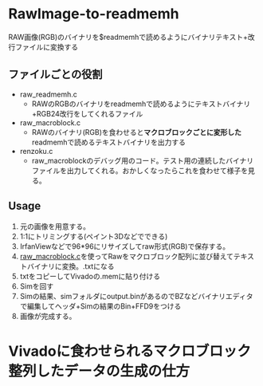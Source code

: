 # RawImage-to-readmemh
RAW画像(RGB)のバイナリを$readmemhで読めるようにバイナリテキスト+改行ファイルに変換する

## ファイルごとの役割
- raw_readmemh.c
  - RAWのRGBのバイナリをreadmemhで読めるようにテキストバイナリ+RGB24改行をしてくれるファイル
- raw_macroblock.c
  - RAWのバイナリ(RGB)を食わせると**マクロブロックごとに変形した**readmemhで読めるテキストバイナリを出力する
- renzoku.c
  - raw_macroblockのデバッグ用のコード。テスト用の連続したバイナリファイルを出力してくれる。おかしくなったらこれを食わせて様子を見る。

## Usage
1. 元の画像を用意する。
2. 1:1にトリミングする(ペイント3Dなどでできる)
3. IrfanViewなどで96*96にリサイズしてraw形式(RGB)で保存する。
4. [raw_macroblock.c](https://github.com/fumimaker/RawImage-to-readmemh/blob/main/raw_macroblock.c)を使ってRawをマクロブロック配列に並び替えてテキストバイナリに変換。.txtになる
5. txtをコピーしてVivadoの.memに貼り付ける
6. Simを回す
7. Simの結果、simフォルダにoutput.binがあるのでBZなどバイナリエディタで編集してヘッダ+Simの結果のBin+FFD9をつける
8. 画像が完成する。


# Vivadoに食わせられるマクロブロック整列したデータの生成の仕方